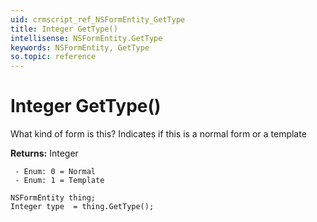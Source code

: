 ```yaml
---
uid: crmscript_ref_NSFormEntity_GetType
title: Integer GetType()
intellisense: NSFormEntity.GetType
keywords: NSFormEntity, GetType
so.topic: reference
---
```


# Integer GetType()

What kind of form is this? Indicates if this is a normal form or a template

**Returns:** Integer

     - Enum: 0 = Normal 
     - Enum: 1 = Template 

```crmscript
NSFormEntity thing;
Integer type  = thing.GetType();
```

